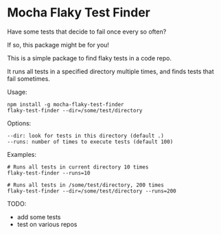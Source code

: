 Mocha Flaky Test Finder
==================

Have some tests that decide to fail once every so often?

If so, this package might be for you!

This is a simple package to find flaky tests in a code repo.

It runs all tests in a specified directory multiple times,
and finds tests that fail sometimes.

Usage:
```
npm install -g mocha-flaky-test-finder
flaky-test-finder --dir=/some/test/directory
```

Options:
```
--dir: look for tests in this directory (default .)
--runs: number of times to execute tests (default 100)
```

Examples:
```
# Runs all tests in current directory 10 times
flaky-test-finder --runs=10

# Runs all tests in /some/test/directory, 200 times
flaky-test-finder --dir=/some/test/directory --runs=200
```

TODO:
* add some tests
* test on various repos
